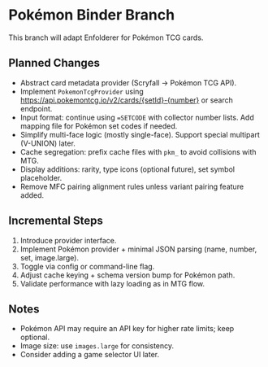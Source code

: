 # Pokémon Binder Branch

This branch will adapt Enfolderer for Pokémon TCG cards.

## Planned Changes
- Abstract card metadata provider (Scryfall -> Pokémon TCG API).
- Implement `PokemonTcgProvider` using https://api.pokemontcg.io/v2/cards/{setId}-{number} or search endpoint.
- Input format: continue using `=SETCODE` with collector number lists. Add mapping file for Pokémon set codes if needed.
- Simplify multi-face logic (mostly single-face). Support special multipart (V-UNION) later.
- Cache segregation: prefix cache files with `pkm_` to avoid collisions with MTG.
- Display additions: rarity, type icons (optional future), set symbol placeholder.
- Remove MFC pairing alignment rules unless variant pairing feature added.

## Incremental Steps
1. Introduce provider interface.
2. Implement Pokémon provider + minimal JSON parsing (name, number, set, image.large).
3. Toggle via config or command-line flag.
4. Adjust cache keying + schema version bump for Pokémon path.
5. Validate performance with lazy loading as in MTG flow.

## Notes
- Pokémon API may require an API key for higher rate limits; keep optional.
- Image size: use `images.large` for consistency.
- Consider adding a game selector UI later.

